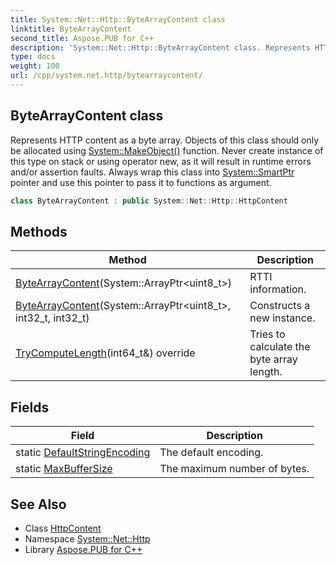 ```yaml
---
title: System::Net::Http::ByteArrayContent class
linktitle: ByteArrayContent
second_title: Aspose.PUB for C++
description: 'System::Net::Http::ByteArrayContent class. Represents HTTP content as a byte array. Objects of this class should only be allocated using System::MakeObject() function. Never create instance of this type on stack or using operator new, as it will result in runtime errors and/or assertion faults. Always wrap this class into System::SmartPtr pointer and use this pointer to pass it to functions as argument in C++.'
type: docs
weight: 100
url: /cpp/system.net.http/bytearraycontent/
---
```

## ByteArrayContent class


Represents HTTP content as a byte array. Objects of this class should only be allocated using [System::MakeObject()](../../system/makeobject/) function. Never create instance of this type on stack or using operator new, as it will result in runtime errors and/or assertion faults. Always wrap this class into [System::SmartPtr](../../system/smartptr/) pointer and use this pointer to pass it to functions as argument.

```cpp
class ByteArrayContent : public System::Net::Http::HttpContent
```

## Methods

| Method | Description |
| --- | --- |
| [ByteArrayContent](./bytearraycontent/)(System::ArrayPtr\<uint8_t\>) | RTTI information. |
| [ByteArrayContent](./bytearraycontent/)(System::ArrayPtr\<uint8_t\>, int32_t, int32_t) | Constructs a new instance. |
| [TryComputeLength](./trycomputelength/)(int64_t\&) override | Tries to calculate the byte array length. |
## Fields

| Field | Description |
| --- | --- |
| static [DefaultStringEncoding](../httpcontent/defaultstringencoding/) | The default encoding. |
| static [MaxBufferSize](../httpcontent/maxbuffersize/) | The maximum number of bytes. |
## See Also

* Class [HttpContent](../httpcontent/)
* Namespace [System::Net::Http](../)
* Library [Aspose.PUB for C++](../../)
